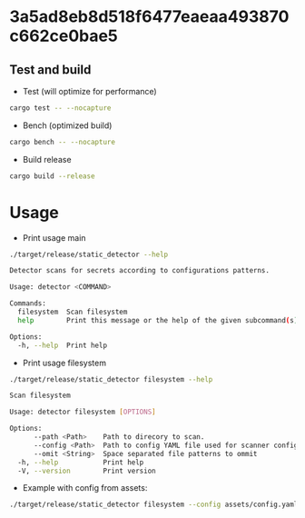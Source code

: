 # 3a5ad8eb8d518f6477eaeaa493870c662ce0bae5

## Test and build

- Test (will optimize for performance)

```sh
cargo test -- --nocapture
```
- Bench (optimized build)

```sh
cargo bench -- --nocapture
```

- Build release

```sh
cargo build --release
```

# Usage

- Print usage main

```sh
./target/release/static_detector --help

Detector scans for secrets according to configurations patterns.

Usage: detector <COMMAND>

Commands:
  filesystem  Scan filesystem
  help        Print this message or the help of the given subcommand(s)

Options:
  -h, --help  Print help
```

- Print usage filesystem

```sh
./target/release/static_detector filesystem --help

Scan filesystem

Usage: detector filesystem [OPTIONS]

Options:
      --path <Path>    Path to direcory to scan.
      --config <Path>  Path to config YAML file used for scanner configuration.
      --omit <String>  Space separated file patterns to ommit
  -h, --help           Print help
  -V, --version        Print version
```

- Example with config from assets:

```sh
./target/release/static_detector filesystem --config assets/config.yaml --path <folder-with-expired-creds-to-scan>
```

